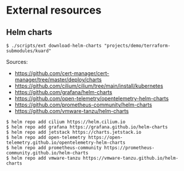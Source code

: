 # External resources

## Helm charts

```
$ ./scripts/ext download-helm-charts "projects/demo/terraform-submodules/kuard"
```

Sources:

- https://github.com/cert-manager/cert-manager/tree/master/deploy/charts
- https://github.com/cilium/cilium/tree/main/install/kubernetes
- https://github.com/grafana/helm-charts
- https://github.com/open-telemetry/opentelemetry-helm-charts
- https://github.com/prometheus-community/helm-charts
- https://github.com/vmware-tanzu/helm-charts

```
$ helm repo add cilium https://helm.cilium.io
$ helm repo add grafana https://grafana.github.io/helm-charts
$ helm repo add jetstack https://charts.jetstack.io
$ helm repo add open-telemetry https://open-telemetry.github.io/opentelemetry-helm-charts
$ helm repo add prometheus-community https://prometheus-community.github.io/helm-charts
$ helm repo add vmware-tanzu https://vmware-tanzu.github.io/helm-charts
```
